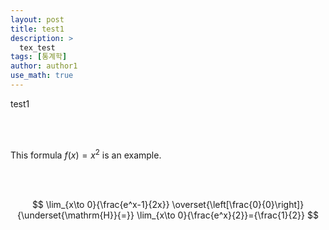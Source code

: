 ```yaml
---
layout: post
title: test1
description: >
  tex_test
tags: [통계학]
author: author1
use_math: true
---
```


test1


<br><Br>


This formula $f(x) = x^2$ is an example.

<br><br>

$$
\lim_{x\to 0}{\frac{e^x-1}{2x}}
\overset{\left[\frac{0}{0}\right]}{\underset{\mathrm{H}}{=}}
\lim_{x\to 0}{\frac{e^x}{2}}={\frac{1}{2}}
$$

<br><br>